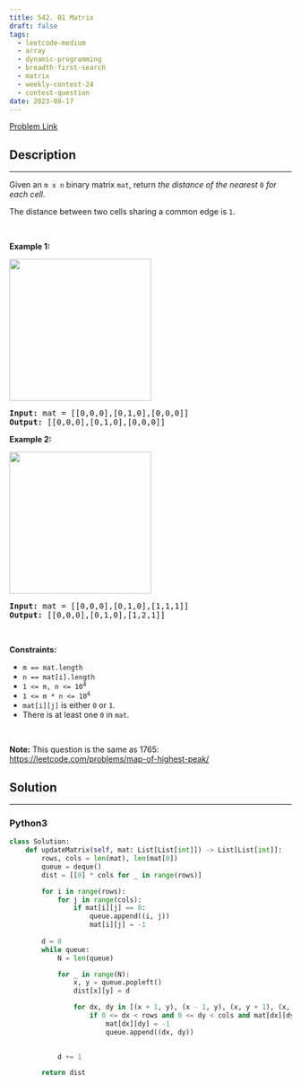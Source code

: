 ```yaml
---
title: 542. 01 Matrix
draft: false
tags: 
  - leetcode-medium
  - array
  - dynamic-programming
  - breadth-first-search
  - matrix
  - weekly-contest-24
  - contest-question
date: 2023-08-17
---
```


[Problem Link](https://leetcode.com/problems/01-matrix/)

## Description

---
<p>Given an <code>m x n</code> binary matrix <code>mat</code>, return <em>the distance of the nearest </em><code>0</code><em> for each cell</em>.</p>

<p>The distance between two cells sharing a common edge is <code>1</code>.</p>

<p>&nbsp;</p>
<p><strong class="example">Example 1:</strong></p>
<img alt="" src="https://assets.leetcode.com/uploads/2021/04/24/01-1-grid.jpg" style="width: 253px; height: 253px;" />
<pre>
<strong>Input:</strong> mat = [[0,0,0],[0,1,0],[0,0,0]]
<strong>Output:</strong> [[0,0,0],[0,1,0],[0,0,0]]
</pre>

<p><strong class="example">Example 2:</strong></p>
<img alt="" src="https://assets.leetcode.com/uploads/2021/04/24/01-2-grid.jpg" style="width: 253px; height: 253px;" />
<pre>
<strong>Input:</strong> mat = [[0,0,0],[0,1,0],[1,1,1]]
<strong>Output:</strong> [[0,0,0],[0,1,0],[1,2,1]]
</pre>

<p>&nbsp;</p>
<p><strong>Constraints:</strong></p>

<ul>
	<li><code>m == mat.length</code></li>
	<li><code>n == mat[i].length</code></li>
	<li><code>1 &lt;= m, n &lt;= 10<sup>4</sup></code></li>
	<li><code>1 &lt;= m * n &lt;= 10<sup>4</sup></code></li>
	<li><code>mat[i][j]</code> is either <code>0</code> or <code>1</code>.</li>
	<li>There is at least one <code>0</code> in <code>mat</code>.</li>
</ul>

<p>&nbsp;</p>
<p><strong>Note:</strong> This question is the same as 1765: <a href="https://leetcode.com/problems/map-of-highest-peak/description/" target="_blank">https://leetcode.com/problems/map-of-highest-peak/</a></p>


## Solution

---
### Python3
``` py title='01-matrix'
class Solution:
    def updateMatrix(self, mat: List[List[int]]) -> List[List[int]]:
        rows, cols = len(mat), len(mat[0])
        queue = deque()
        dist = [[0] * cols for _ in range(rows)]

        for i in range(rows):
            for j in range(cols):
                if mat[i][j] == 0:
                    queue.append((i, j))
                    mat[i][j] = -1
        
        d = 0
        while queue:
            N = len(queue)

            for _ in range(N):
                x, y = queue.popleft()
                dist[x][y] = d

                for dx, dy in [(x + 1, y), (x - 1, y), (x, y + 1), (x, y - 1)]:
                    if 0 <= dx < rows and 0 <= dy < cols and mat[dx][dy] != -1:
                        mat[dx][dy] = -1
                        queue.append((dx, dy))
                        

            d += 1

        return dist
```


